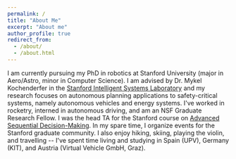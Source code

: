 ```yaml
---
permalink: /
title: "About Me"
excerpt: "About me"
author_profile: true
redirect_from: 
  - /about/
  - /about.html
---
```


I am currently pursuing my PhD in robotics at Stanford University (major in Aero/Astro, minor in Computer Science). I am advised by Dr. Mykel Kochenderfer in the [Stanford Intelligent Systems Laboratory](http://sisl.stanford.edu) and my research focuses on autonomous planning applications to safety-critical systems, namely autonomous vehicles and energy systems. I've worked in rocketry, interned in autonomous driving, and am an NSF Graduate Research Fellow. I was the head TA for the Stanford course on [Advanced Sequential Decision-Making](aa229.stanford.edu). In my spare time, I organize events for the Stanford graduate community. I also enjoy hiking, skiing, playing the violin, and travelling -- I've spent time living and studying in Spain (UPV), Germany (KIT), and Austria (Virtual Vehicle GmbH, Graz). 
